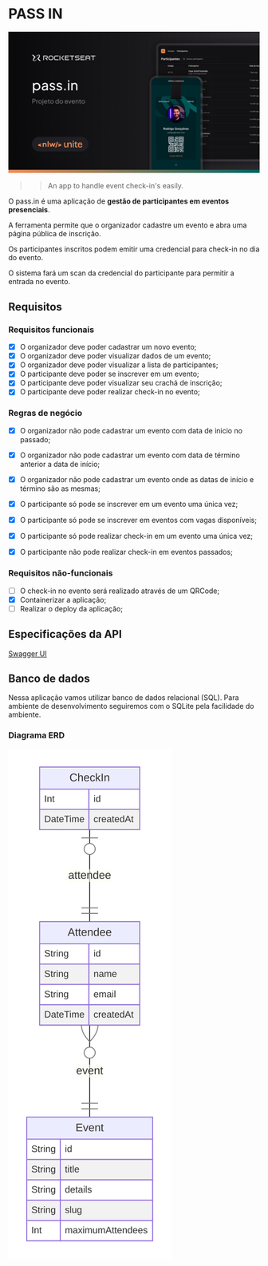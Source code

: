 # PASS IN

![thumbnail](./.github/thumbnail.png)

>> An app to handle event check-in's easily.

O pass.in é uma aplicação de **gestão de participantes em eventos presenciais**.

A ferramenta permite que o organizador cadastre um evento e abra uma página pública de inscrição.

Os participantes inscritos podem emitir uma credencial para check-in no dia do evento.

O sistema fará um scan da credencial do participante para permitir a entrada no evento.

## Requisitos

### Requisitos funcionais

- [X]  O organizador deve poder cadastrar um novo evento;
- [X]  O organizador deve poder visualizar dados de um evento;
- [X]  O organizador deve poder visualizar a lista de participantes;
- [X]  O participante deve poder se inscrever em um evento;
- [x]  O participante deve poder visualizar seu crachá de inscrição;
- [X]  O participante deve poder realizar check-in no evento;

### Regras de negócio

- [X]  O organizador não pode cadastrar um evento com data de inicio no passado;
- [X]  O organizador não pode cadastrar um evento com data de término anterior a data de início;
- [X]  O organizador não pode cadastrar um evento onde as datas de início e término são as mesmas;
- [X]  O participante só pode se inscrever em um evento uma única vez;
- [X]  O participante só pode se inscrever em eventos com vagas disponíveis;
- [X]  O participante só pode realizar check-in em um evento uma única vez;
- [X]  O participante não pode realizar check-in em eventos passados;


### Requisitos não-funcionais

- [ ]  O check-in no evento será realizado através de um QRCode;
- [X]  Containerizar a aplicação;
- [ ]  Realizar o deploy da aplicação;

## Especificações da API

[Swagger UI](./init/swagger.json)

## Banco de dados

Nessa aplicação vamos utilizar banco de dados relacional (SQL). Para ambiente de desenvolvimento seguiremos com o SQLite pela facilidade do ambiente.

### Diagrama ERD

![erd.svg](./.github/erd.svg)
